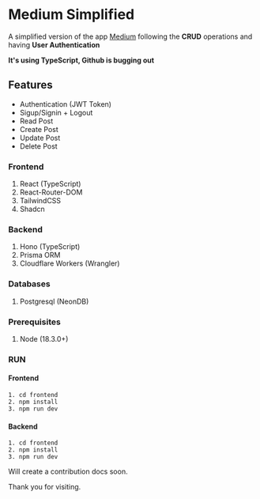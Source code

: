 # Medium Simplified
A simplified version of the app [Medium](https://medium.com/) following the **CRUD** operations and having **User Authentication**

**It's using TypeScript, Github is bugging out**

## Features
- Authentication (JWT Token)
- Sigup/Signin + Logout
- Read Post
- Create Post
- Update Post
- Delete Post

### Frontend
1. React (TypeScript)
2. React-Router-DOM
3. TailwindCSS
4. Shadcn

### Backend
1. Hono (TypeScript)
2. Prisma ORM
3. Cloudflare Workers (Wrangler)

### Databases
1. Postgresql (NeonDB)

### Prerequisites
1. Node (18.3.0+) 


### RUN

#### Frontend
```
1. cd frontend
2. npm install
3. npm run dev
```

#### Backend
```
1. cd frontend
2. npm install
3. npm run dev
```

Will create a contribution docs soon.

Thank you for visiting.


